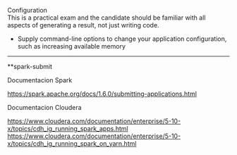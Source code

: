 Configuration <br >
This is a practical exam and the candidate should be familiar with all aspects of generating a result, not just writing code.

* Supply command-line options to change your application configuration, such as increasing available memory

---

**spark-submit <br >

Documentacion Spark <br >

https://spark.apache.org/docs/1.6.0/submitting-applications.html <br >

Documentacion Cloudera <br >

https://www.cloudera.com/documentation/enterprise/5-10-x/topics/cdh_ig_running_spark_apps.html <br >
https://www.cloudera.com/documentation/enterprise/5-10-x/topics/cdh_ig_running_spark_on_yarn.html
